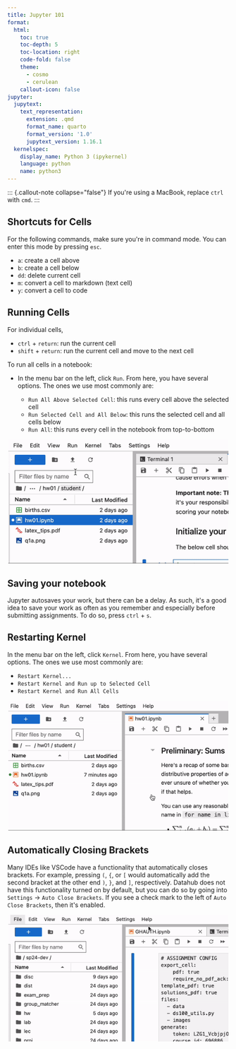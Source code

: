 ```yaml
---
title: Jupyter 101
format:
  html:
    toc: true
    toc-depth: 5
    toc-location: right
    code-fold: false
    theme:
      - cosmo
      - cerulean
    callout-icon: false
jupyter:
  jupytext:
    text_representation:
      extension: .qmd
      format_name: quarto
      format_version: '1.0'
      jupytext_version: 1.16.1
  kernelspec:
    display_name: Python 3 (ipykernel)
    language: python
    name: python3
---
```


::: {.callout-note collapse="false"}
If you're using a MacBook, replace `ctrl` with `cmd`.
:::

## Shortcuts for Cells

For the following commands, make sure you're in command mode. You can enter this mode by pressing `esc`.

- `a`: create a cell above
- `b`: create a cell below
- `dd`: delete current cell
- `m`: convert a cell to markdown (text cell)
- `y`: convert a cell to code 

## Running Cells

For individual cells, 

- `ctrl` + `return`: run the current cell
- `shift` + `return`: run the current cell and move to the next cell

To run all cells in a notebook: 

- In the menu bar on the left, click `Run`. From here, you have several options. The ones we use most commonly are:

    - `Run All Above Selected Cell`: this runs every cell above the selected cell 
    - `Run Selected Cell and All Below`: this runs the selected cell and all cells below
    - `Run All`: this runs every cell in the notebook from top-to-bottom
 
<center><img src = "run_all.gif" width = "500"></img></a></center>

## Saving your notebook
Jupyter autosaves your work, but there can be a delay. As such, it's a good idea to save your work as often as you remember and especially before submitting assignments. To do so, press `ctrl` + `s`. 

## Restarting Kernel
In the menu bar on the left, click `Kernel`. From here, you have several options. The ones we use most commonly are: 

- `Restart Kernel...`
- `Restart Kernel and Run up to Selected Cell`
- `Restart Kernel and Run All Cells` 

<center><img src = "kernel.gif" width = "500"></img></a></center>

## Automatically Closing Brackets
Many IDEs like VSCode have a functionality that automatically closes brackets. For example, pressing `(`, `{`, or `[` would automatically add the second bracket at the other end `)`, `}`, and `]`, respectively. Datahub does not have this functionality turned on by default, but you can do so by going into `Settings` -> `Auto Close Brackets`. If you see a check mark to the left of `Auto Close Brackets`, then it's enabled. 

<center><img src = "autoclose_brackets.gif" width = "500"></img></a></center>
